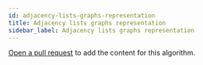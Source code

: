 ```yaml
---
id: adjacency-lists-graphs-representation
title: Adjacency lists graphs representation
sidebar_label: Adjacency lists graphs representation
---
```


[Open a pull request](https://github.com/AllAlgorithms/algorithms/tree/master/docs/adjacency-lists-graphs-representation.md) to add the content for this algorithm.